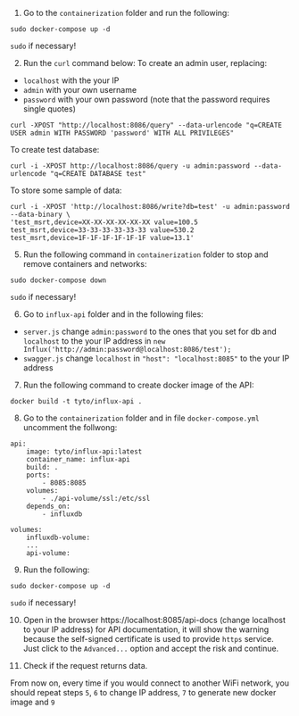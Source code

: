 1. Go to the `containerization` folder and run the following:
```
sudo docker-compose up -d
```
`sudo` if necessary!

2. Run the `curl` command below:
To create an admin user, replacing:
* `localhost` with the your IP
* `admin` with your own username
* `password` with your own password (note that the password requires single quotes)
```
curl -XPOST "http://localhost:8086/query" --data-urlencode "q=CREATE USER admin WITH PASSWORD 'password' WITH ALL PRIVILEGES"
```
To create test database:
```
curl -i -XPOST http://localhost:8086/query -u admin:password --data-urlencode "q=CREATE DATABASE test"
```
To store some sample of data:
```
curl -i -XPOST 'http://localhost:8086/write?db=test' -u admin:password --data-binary \
'test_msrt,device=XX-XX-XX-XX-XX-XX value=100.5
test_msrt,device=33-33-33-33-33-33 value=530.2
test_msrt,device=1F-1F-1F-1F-1F-1F value=13.1'
```

5. Run the following command in `containerization` folder to stop and remove containers and networks:
```
sudo docker-compose down
```
`sudo` if necessary!

6. Go to `influx-api` folder and in the following files: 
* `server.js` change `admin:password` to the ones that you set for db and `localhost` to the your IP address in `new Influx('http://admin:password@localhost:8086/test');`
* `swagger.js` change `localhost` in `"host": "localhost:8085"` to the your IP address

7. Run the following command to create docker image of the API:
```
docker build -t tyto/influx-api .
```

8. Go to the `containerization` folder and in file `docker-compose.yml` uncomment the follwong:
```
api:
    image: tyto/influx-api:latest
    container_name: influx-api
    build: .
    ports:
        - 8085:8085
    volumes:
        - ./api-volume/ssl:/etc/ssl
    depends_on:
        - influxdb
```
```
volumes:
    influxdb-volume:
    ...
    api-volume:
```

9. Run the following:
```
sudo docker-compose up -d
```
`sudo` if necessary!

10. Open in the browser https://localhost:8085/api-docs (change localhost to your IP address) for API documentation, it will show the warning because the self-signed certificate is used to provide `https` service. Just click to the `Advanced...` option and  accept the risk and continue.

11. Check if the request returns data.

From now on, every time if you would connect to another WiFi network, you should repeat steps `5`, `6` to change IP address, `7` to generate new docker image and `9`
